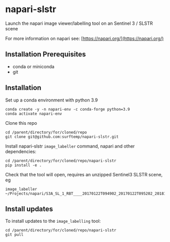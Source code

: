 # napari-slstr

Launch the napari image viewer/labelling tool on an Sentinel 3 / SLSTR scene

For more information on napari see: [https://napari.org/](https://napari.org/)



## Installation Prerequisites

* conda or miniconda
* git

## Installation

Set up a conda environment with python 3.9

```
conda create -y -n napari-env -c conda-forge python=3.9
conda activate napari-env
```

Clone this repo

```
cd /parent/directory/for/cloned/repo
git clone git@github.com:surftemp/napari-slstr.git
```

Install napari-slstr `image_labeller` command, napari and other dependencies:

```
cd /parent/directory/for/cloned/repo/napari-slstr
pip install -e .
```

Check that the tool will open, requires an unzipped Sentinel3 SLSTR scene, eg

```
image_labeller ~/Projects/napari/S3A_SL_1_RBT____20170122T094902_20170122T095202_20181004T064548_0179_013_264______LR1_R_NT_003.SEN3
```

## Install updates

To install updates to the `image_labelling` tool:

```
cd /parent/directory/for/cloned/repo/napari-slstr
git pull
```